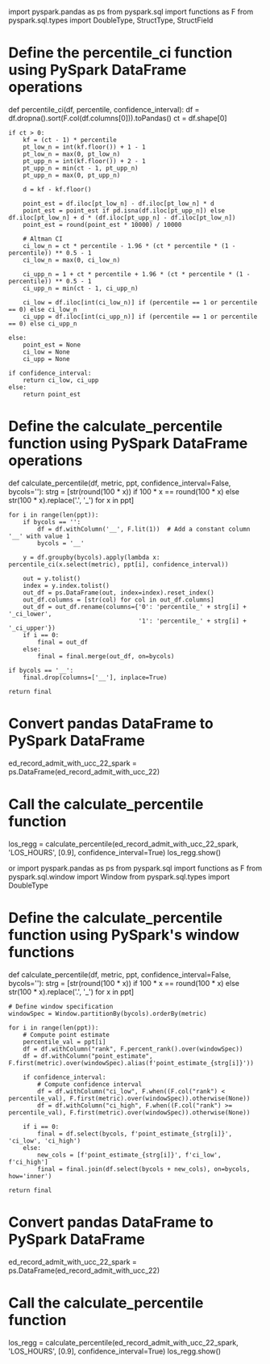 import pyspark.pandas as ps
from pyspark.sql import functions as F
from pyspark.sql.types import DoubleType, StructType, StructField

# Define the percentile_ci function using PySpark DataFrame operations
def percentile_ci(df, percentile, confidence_interval):
    df = df.dropna().sort(F.col(df.columns[0])).toPandas()
    ct = df.shape[0]

    if ct > 0:
        kf = (ct - 1) * percentile
        pt_low_n = int(kf.floor()) + 1 - 1
        pt_low_n = max(0, pt_low_n)
        pt_upp_n = int(kf.floor()) + 2 - 1
        pt_upp_n = min(ct - 1, pt_upp_n)
        pt_upp_n = max(0, pt_upp_n)
        
        d = kf - kf.floor()
        
        point_est = df.iloc[pt_low_n] - df.iloc[pt_low_n] * d
        point_est = point_est if pd.isna(df.iloc[pt_upp_n]) else df.iloc[pt_low_n] + d * (df.iloc[pt_upp_n] - df.iloc[pt_low_n])
        point_est = round(point_est * 10000) / 10000

        # Altman CI
        ci_low_n = ct * percentile - 1.96 * (ct * percentile * (1 - percentile)) ** 0.5 - 1
        ci_low_n = max(0, ci_low_n)
        
        ci_upp_n = 1 + ct * percentile + 1.96 * (ct * percentile * (1 - percentile)) ** 0.5 - 1
        ci_upp_n = min(ct - 1, ci_upp_n)
        
        ci_low = df.iloc[int(ci_low_n)] if (percentile == 1 or percentile == 0) else ci_low_n
        ci_upp = df.iloc[int(ci_upp_n)] if (percentile == 1 or percentile == 0) else ci_upp_n
        
    else:
        point_est = None
        ci_low = None
        ci_upp = None

    if confidence_interval:
        return ci_low, ci_upp
    else:
        return point_est

# Define the calculate_percentile function using PySpark DataFrame operations
def calculate_percentile(df, metric, ppt, confidence_interval=False, bycols=''):
    strg = [str(round(100 * x)) if 100 * x == round(100 * x) else str(100 * x).replace('.', '_') for x in ppt]
    
    for i in range(len(ppt)):
        if bycols == '':
            df = df.withColumn('__', F.lit(1))  # Add a constant column '__' with value 1
            bycols = '__'
        
        y = df.groupby(bycols).apply(lambda x: percentile_ci(x.select(metric), ppt[i], confidence_interval))
        
        out = y.tolist()
        index = y.index.tolist()
        out_df = ps.DataFrame(out, index=index).reset_index()
        out_df.columns = [str(col) for col in out_df.columns]
        out_df = out_df.rename(columns={'0': 'percentile_' + strg[i] + '_ci_lower',
                                        '1': 'percentile_' + strg[i] + '_ci_upper'})
        if i == 0:
            final = out_df
        else:
            final = final.merge(out_df, on=bycols)

    if bycols == '__':
        final.drop(columns=['__'], inplace=True)

    return final

# Convert pandas DataFrame to PySpark DataFrame
ed_record_admit_with_ucc_22_spark = ps.DataFrame(ed_record_admit_with_ucc_22)

# Call the calculate_percentile function
los_regg = calculate_percentile(ed_record_admit_with_ucc_22_spark, 'LOS_HOURS', [0.9], confidence_interval=True)
los_regg.show()



or 
import pyspark.pandas as ps
from pyspark.sql import functions as F
from pyspark.sql.window import Window
from pyspark.sql.types import DoubleType

# Define the calculate_percentile function using PySpark's window functions
def calculate_percentile(df, metric, ppt, confidence_interval=False, bycols=''):
    strg = [str(round(100 * x)) if 100 * x == round(100 * x) else str(100 * x).replace('.', '_') for x in ppt]
    
    # Define window specification
    windowSpec = Window.partitionBy(bycols).orderBy(metric)
    
    for i in range(len(ppt)):
        # Compute point estimate
        percentile_val = ppt[i]
        df = df.withColumn("rank", F.percent_rank().over(windowSpec))
        df = df.withColumn("point_estimate", F.first(metric).over(windowSpec).alias(f'point_estimate_{strg[i]}'))
        
        if confidence_interval:
            # Compute confidence interval
            df = df.withColumn("ci_low", F.when((F.col("rank") < percentile_val), F.first(metric).over(windowSpec)).otherwise(None))
            df = df.withColumn("ci_high", F.when((F.col("rank") >= percentile_val), F.first(metric).over(windowSpec)).otherwise(None))
            
        if i == 0:
            final = df.select(bycols, f'point_estimate_{strg[i]}', 'ci_low', 'ci_high')
        else:
            new_cols = [f'point_estimate_{strg[i]}', f'ci_low', f'ci_high']
            final = final.join(df.select(bycols + new_cols), on=bycols, how='inner')

    return final

# Convert pandas DataFrame to PySpark DataFrame
ed_record_admit_with_ucc_22_spark = ps.DataFrame(ed_record_admit_with_ucc_22)

# Call the calculate_percentile function
los_regg = calculate_percentile(ed_record_admit_with_ucc_22_spark, 'LOS_HOURS', [0.9], confidence_interval=True)
los_regg.show()




